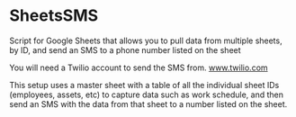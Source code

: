 # SheetsSMS
Script for Google Sheets that allows you to pull data from multiple sheets, by ID, and send an SMS to a phone number listed on the sheet

You will need a Twilio account to send the SMS from. www.twilio.com

This setup uses a master sheet with a table of all the individual sheet IDs (employees, assets, etc) to capture data such as work schedule,
and then send an SMS with the data from that sheet to a number listed on the sheet. 
